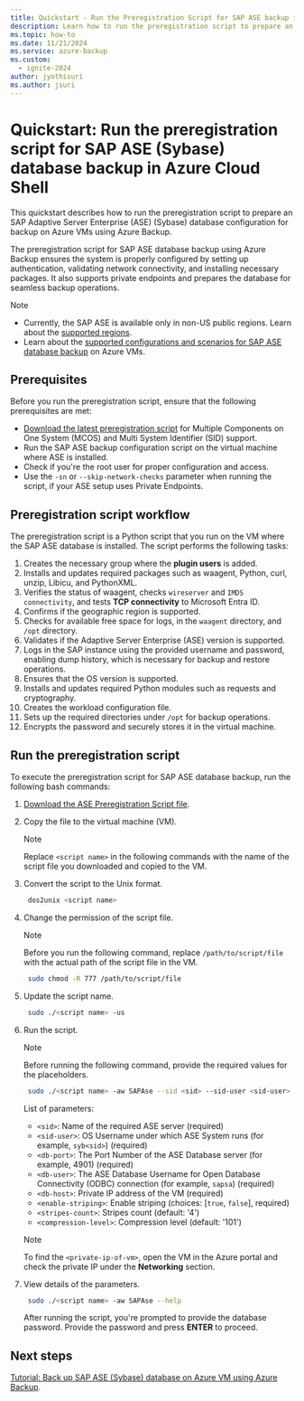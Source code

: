 ```yaml
---
title: Quickstart - Run the Preregistration Script for SAP ASE backup in Azure Cloud Shell
description: Learn how to run the preregistration script to prepare an SAP ASE (Sybase) database configuration for backup on Azure VMs using Azure Backup.
ms.topic: how-to
ms.date: 11/21/2024 
ms.service: azure-backup
ms.custom:
  - ignite-2024
author: jyothisuri
ms.author: jsuri
---
```


# Quickstart: Run the preregistration script for SAP ASE (Sybase) database backup in Azure Cloud Shell

This quickstart describes how to run the preregistration script to prepare an SAP Adaptive Server Enterprise (ASE) (Sybase) database configuration for backup on Azure VMs using Azure Backup.

The preregistration script for SAP ASE database backup using Azure Backup ensures the system is properly configured by setting up authentication, validating network connectivity, and installing necessary packages. It also supports private endpoints and prepares the database for seamless backup operations.

>[!Note]
>- Currently, the SAP ASE is available only in non-US public regions. Learn about the [supported regions](sap-ase-backup-support-matrix.md#scenario-support-for-sap-ase-sybase-databases-on-azure-vms).
>- Learn about the [supported configurations and scenarios for SAP ASE database backup](sap-ase-backup-support-matrix.md) on Azure VMs.

## Prerequisites

Before you run the preregistration script, ensure that the following prerequisites are met:

- [Download the latest preregistration script](https://aka.ms/preregscriptsapase) for Multiple Components on One System (MCOS)
 and Multi System Identifier (SID) support.
- Run the SAP ASE backup configuration script on the virtual machine where ASE is installed.
- Check if you're the root user for proper configuration and access.
- Use the `-sn` or `--skip-network-checks` parameter when running the script, if your ASE setup uses Private Endpoints.

## Preregistration script workflow

The preregistration script is a Python script that you run on the VM where the SAP ASE database is installed. The script performs the following tasks:

1. Creates the necessary group where the **plugin users** is added.
2. Installs and updates required packages such as waagent, Python, curl, unzip, Libicu, and PythonXML.
3. Verifies the status of waagent, checks `wireserver` and `IMDS connectivity`, and tests **TCP connectivity** to  Microsoft Entra ID.
4. Confirms if the geographic region is supported.
5. Checks for available free space for logs, in the `waagent` directory, and `/opt` directory.
6. Validates if the Adaptive Server Enterprise (ASE) version is supported.
7. Logs in the SAP instance using the provided username and password, enabling dump history, which is necessary for backup and restore operations.
8. Ensures that the OS version is supported.
9. Installs and updates required Python modules such as requests and cryptography.
10. Creates the workload configuration file.
11. Sets up the required directories under `/opt` for backup operations.
12. Encrypts the password and securely stores it in the virtual machine. 

## Run the preregistration script

To execute the preregistration script for SAP ASE database backup, run the following bash commands:

1. [Download the ASE Preregistration Script file](https://aka.ms/preregscriptsapase).
2. Copy the file to the virtual machine (VM).

  
   >[!NOTE]
   >Replace `<script name>` in the following commands with the name of the script file you downloaded and copied to the VM.

3. Convert the script to the Unix format.

   ```bash
    dos2unix <script name>
   ```

4. Change the permission of the script file.

   >[!Note]
   >Before you run the following command, replace `/path/to/script/file` with the actual path of the script file in the VM.

   ```bash
    sudo chmod -R 777 /path/to/script/file
   ```

5. Update the script name.

   ```bash
    sudo ./<script name> -us
   ```

6. Run the script.

    >[!Note]
    >Before running the following command, provide the required values for the placeholders.

    ```bash
     sudo ./<script name> -aw SAPAse --sid <sid> --sid-user <sid-user> --db-port <db-port> --db-user <db-user> --db-host <private-ip-of-vm> --enable-striping <enable-striping>
    ```

   List of parameters:

   - `<sid>`: Name of the required ASE server (required)
   - `<sid-user>`: OS Username under which ASE System runs (for example, `syb<sid>`) (required)
   - `<db-port>`: The Port Number of the ASE Database server (for example, 4901) (required)
   - `<db-user>`: The ASE Database Username for Open Database Connectivity (ODBC) connection (for example, `sapsa`) (required)
   - `<db-host>`: Private IP address of the VM (required)
   - `<enable-striping>`: Enable striping (choices: [`true`, `false`], required)
   - `<stripes-count>`: Stripes count (default: '4')
   - `<compression-level>`: Compression level (default: '101')

    >[!NOTE]
    >To find the `<private-ip-of-vm>`, open the VM in the Azure portal and check the private IP under the **Networking** section.

7. View details of the parameters.

   ```bash
    sudo ./<script name> -aw SAPAse --help
   ```

   After running the script, you're prompted to provide the database password. Provide the password and press **ENTER** to proceed.

## Next steps

[Tutorial: Back up SAP ASE (Sybase) database on Azure VM using Azure Backup](sap-ase-database-backup-tutorial.md).
